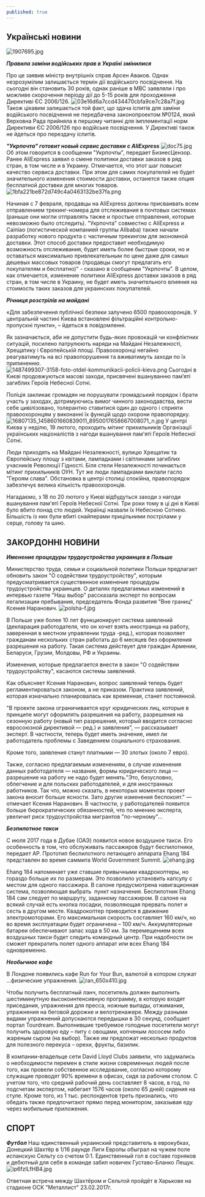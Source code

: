 ```yaml
---
published: true
---
```

## Украïнськi новини

![1907695.jpg]({{site.baseurl}}images/1907695.jpg)

**_Правила заміни водійських прав в Україні змінилися_** 

 
 Про  це заявив міністр внутрішніх справ Арсен Аваков. Однак незрозумілим залишається термін дії водійського посвідчення. На сьогодні він становить 30 років, однак раніше в МВС заявляли і про можливе скорочення періоду дії до 5-15 років для проходження Директиві ЄС 2006/126.
 ![03e16d6a7ccd434470cbfa9ce7c28a7f.jpg]({{site.baseurl}}images/03e16d6a7ccd434470cbfa9ce7c28a7f.jpg)
Також цікавим залишається той факт, що здача іспитів для заміни водійського посвідчення не передбачена законопроектом №0124, який Верховна Рада прийняла в першому читанні для імплементації норм Директиви ЄС 2006/126 про водійське посвідчення. У Директиві також не йдеться про перездачу іспитів.  

 **_"Укрпочта" готовит новый сервис доставки с AliExpress_**
 ![doc75.jpg]({{site.baseurl}}images/doc75.jpg)
 Об этом говорится в сообщении "Укрпочты", передает БизнесЦензор.
 Ранее AliExpress заявил о смене политики доставки заказов в ряд стран, в том числе и в Украину. Отмечается, что этот шаг повысит качество сервиса доставки. При этом для самих покупателей не будет значительного изменения стоимости доставки, останется также опция бесплатной доставки для многих товаров.
 ![1bfa221be872d749c4a0463132be37fa.png]({{site.baseurl}}images/1bfa221be872d749c4a0463132be37fa.png)

Начиная с 7 февраля, продавцы на AliExpress должны присваивать всем отправлением трекинг-номера для отслеживания в почтовых системах (раньше они могли отправлять также и простые отправления, которые невозможно было отследить).
"Укрпочта" совместно с AliExpress и Саіпіао (логистической компанией группы Alibaba) также начали разработку нового продукта с частичным трекингом для экономной доставки. Этот способ доставки предоставит необходимую возможность отслеживания, будет иметь более быстрые сроки, но и оставаться максимально привлекательным по цене даже для самых дешевых массовых товаров (продавцы смогут предлагать его покупателям и бесплатно)" - сказано в сообщении "Укрпочты".
В целом, как отмечается, изменение политики AliExpress доставки заказов в ряд стран, в том числе в Украину, не будет иметь значительного влияния на стоимость таких заказов для украинских покупателей. 
 
 _**Рiчниця розстрiлiв на майданi**_
 
«Для забезпечення публічної безпеки залучено 6500 правоохоронців. У центральній частині Києва встановлені фільтраційні контрольно-пропускні пункти», – йдеться в повідомленні.

Як зазначається, аби не допустити будь-яких провокацій чи конфліктних ситуацій, посилено патрулюють наряди на Майдані Незалежності, Хрещатику і Європейській площі. Правоохоронці негайно реагуватимуть на всі правопорушення та вживатимуть заходи по їх припиненню.
![1487499307-3158-foto-otdel-kommunikacii-policii-kieva.png]({{site.baseurl}}images/1487499307-3158-foto-otdel-kommunikacii-policii-kieva.png)
Сьогодні в Києві продовжуються масові заходи, присвячені вшануванню пам’яті загиблих Героїв Небесної Сотні.

Поліція закликає громадян не порушувати громадський порядок і брати участь у заходах, дотримуючись вимог чинного законодавства, вести себе цивілізовано, толерантно ставитися один до одного і сприяти правоохоронцям у виконанні їх функцій щодо охорони правопорядку.
![16807135_1458601660839011_8950017658667008071_n.jpg]({{site.baseurl}}images/16807135_1458601660839011_8950017658667008071_n.jpg)
У центрі Києва у неділю, 19 лютого, проходить мітинг прихильників Організації українських націоналістів з нагоди вшанування пам'яті Героїв Небесної Сотні.

Люди приходять на Майдані Незалежності, вулицю Хрещатик та Європейську площу з квітами, лампадками і світлинами загиблих учасників Революції Гідності.
Біля стели Незалежності починається мітинг прихильників ОУН. Тут же люди лампадками виклали гасло "Героям слава".
Обстановка в центрі столиці спокійна, правопорядок забезпечує велика кількість правоохоронців.

Нагадаємо, з 18 по 20 лютого у Києві відбудуться заходи з нагоди вшанування пам'яті Героїв Небесної Сотні. Три роки тому в ці дні в Києві було вбито понад сто людей. Українці назвали їх Небесною Сотнею. Більшість із них були вбиті снайперами прицільними пострілами у серце, голову та шию.

## ЗАКОРДОННI НОВИНИ

_**Именение процедуры трудоустройства украинцев в Польше**_

Министерство труда, семьи и социальной политики Польши предлагает обновить закон "О содействии трудоустройству", которым предусматривается существенное изменение процедуры трудоустройства украинцев.
О деталях предлагаемых изменений в интервью газете "Наш выбор" рассказала эксперт по вопросам легализации пребывания, председатель Фонда развития "Вне границ" Ксения Наранович.
![polsha-f.jpg]({{site.baseurl}}images/polsha-f.jpg)


В Польше уже более 10 лет функционирует система заявлений (декларация работодателя, что он хочет взять иностранца на работу, заверенная в местном управлении труда -ред.), которая позволяет гражданам нескольких стран работать до 6 месяцев без оформления разрешения на работу. Такая система действует для граждан Армении, Беларуси, Грузии, Молдовы, РФ и Украины.

Изменения, которые предлагается внести в закон "О содействии трудоустройству", касаются системы заявлений.

Как объясняет Ксения Наранович, вопрос заявлений теперь будет регламентироваться законом, а не приказом. Практика заявлений, которая изначально планировалась как временная, станет постоянной.

"В проекте закона ограничивается круг юридических лиц, которые в принципе могут оформлять разрешения на работу, разрешения на сезонную работу (новый тип разрешения, который вводится согласно евросоюзной директивой — ред.) и заявления", — рассказывает эксперт. В частности, теперь будет иметь значение, имел ли работодатель проблемы с Заведением социального страхования.

Кроме того, заявления станут платными — 30 злотых (около 7 евро).

Также, согласно предлагаемым изменениям, в случае изменения данных работодателя — названия, формы юридического лица — разрешение на работу не надо будет менять."Это, безусловно, облегчение и для польских работодателей, и для иностранных работников. Так что, можно сказать, в некоторых моментах проект закона вносит больше ясности. Зато другие изменения беспокоят." — отмечает Ксения Наранович.
В частности, у работодателей появится больше бюрократических обязанностей, что по мнению эксперта, увеличит риск трудоустройства мигрантов "по-черному"...  

_**Безпилотное такси**_ 

С июля 2017 года в Дубае (ОАЭ) появится новое воздушное такси. Его особенность в том, что обслуживать пассажиров будут беспилотники, передает AP. Прототип беспилотного летающего аппарата Ehang 184 представлен во время саммита World Government Summit.
![ehang.jpg]({{site.baseurl}}images/ehang.jpg)


Ehang 184 напоминает уже ставшие привычными квадрокоптеры, но гораздо больше их по размерам. Это позволило установить капсулу с местом для одного пассажира. В салоне предусмотрена навигационная система, позволяющая выбрать  пункт назначения. Беспилотник Ehang 184 сам следует по маршруту, заданному пассажиром. В салоне на всякий случай есть кнопка посадки, позволяющая прервать полет и сесть в другом месте. Квадрокоптер приводится в движение электромоторами. Его максимальная скорость составляет 160 км/ч, но во время эксплуатации будет ограничена – 100 км/ч. Аккумуляторные батареи обеспечивают запас хода в 50 км. За перемещением всех воздушных такси будет следить командный центр. При надобности он сможет прекратить полет одного аппарат или всех Ehang 184 одновременно. 
 
 _**Необычное кафе**_
 
В Лондоне появились кафе Run for Your Bun, валютой в котором служат …физические упражнения.
![ran_650x410.jpg]({{site.baseurl}}images/ran_650x410.jpg)

Чтобы получить бесплатный ланч, посетитель должен выполнить шестиминутную высокоинтенсивную программу, в которую входят приседания, упражнения для пресса, ножные выпады, отжимания, упражнения на беговой дорожке и велотренажере.
Между разными видами упражнений допускаются передышки в 30 секунд, сообщает портал Tourdream.
Выполнившие требуемое голодные посетители могут получить здоровую еду – питу с овощами, копченым лососем либо жареным сыром (на выбор). Также им предложат несколько продуктов для полезного перекуса – орехи, фрукты, базилик.

В компании-владельце сети David Lloyd Clubs заявили, что задумались о необходимости перемен в стиле жизни современных людей после того, как провели собственное исследование, согласно которому служащие проводят 90% времени в офисах, сидя за рабочим столом. С учетом того, что средний рабочий день составляет 8 часов, в год, по подсчетам экспертом, набегает 1576 часов (около 65 дней) сидения на стуле. Кроме того, из 1 тыс. респондентов треть признались, что обедать также предпочитают прямо перед монитором, заказывая еду через мобильные приложения.  
 
 ## СПОРТ 

_**Футбол**_
Наш единственный украинский представитель в еврокубках, Донецкий Шахтёр в 1/16 раунде Лиги Европы обыграл на чужем поле испанскую Сельту со счетом 0:1. Единственный гол в составе горняков и дебютный для себя в команде забил новичек Густаво-Бланко Лещук.  
![ip6fzlLfHB4.jpg]({{site.baseurl}}images/ip6fzlLfHB4.jpg)

Ответная встреча между Шахтёром и Сельтой пройдёт в Харькове на стадионе ОСК "Металлист" 23.02.2017г.
